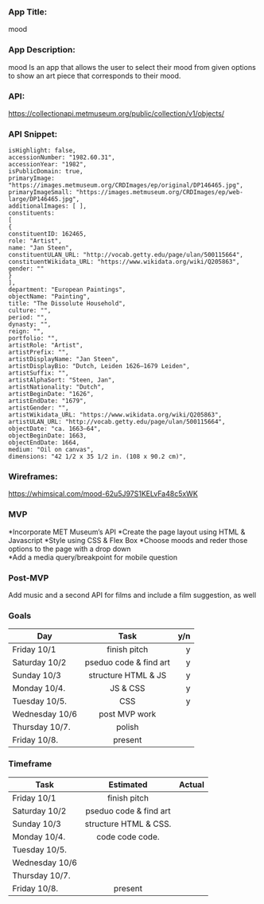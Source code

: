 ### App Title: 
mood                                      

### App Description: 
mood Is an app that allows the user to select their mood from given options to show an art piece that corresponds to their mood.  

### API:
https://collectionapi.metmuseum.org/public/collection/v1/objects/ 

### API Snippet: 
```objectID: 437747,
isHighlight: false,
accessionNumber: "1982.60.31",
accessionYear: "1982",
isPublicDomain: true,
primaryImage: "https://images.metmuseum.org/CRDImages/ep/original/DP146465.jpg",
primaryImageSmall: "https://images.metmuseum.org/CRDImages/ep/web-large/DP146465.jpg",
additionalImages: [ ],
constituents: 
[
{
constituentID: 162465,
role: "Artist",
name: "Jan Steen",
constituentULAN_URL: "http://vocab.getty.edu/page/ulan/500115664",
constituentWikidata_URL: "https://www.wikidata.org/wiki/Q205863",
gender: ""
}
],
department: "European Paintings",
objectName: "Painting",
title: "The Dissolute Household",
culture: "",
period: "",
dynasty: "",
reign: "",
portfolio: "",
artistRole: "Artist",
artistPrefix: "",
artistDisplayName: "Jan Steen",
artistDisplayBio: "Dutch, Leiden 1626–1679 Leiden",
artistSuffix: "",
artistAlphaSort: "Steen, Jan",
artistNationality: "Dutch",
artistBeginDate: "1626",
artistEndDate: "1679",
artistGender: "",
artistWikidata_URL: "https://www.wikidata.org/wiki/Q205863",
artistULAN_URL: "http://vocab.getty.edu/page/ulan/500115664",
objectDate: "ca. 1663–64",
objectBeginDate: 1663,
objectEndDate: 1664,
medium: "Oil on canvas",
dimensions: "42 1/2 x 35 1/2 in. (108 x 90.2 cm)",
```

### Wireframes: 
https://whimsical.com/mood-62u5J97S1KELvFa48c5xWK

### MVP 

*Incorporate MET Museum’s API
*Create the page layout using HTML & Javascript
*Style using CSS & Flex Box 
*Choose moods and reder those options to the page with a drop down  
*Add a media query/breakpoint for mobile question                                                                                                                           

### Post-MVP
Add music and a second API for films and include a film suggestion, as well



### Goals
| Day            | Task                   | y/n   |
| -------------  |:-------------:         | -----:|
| Friday 10/1    | finish pitch           |    y  |
| Saturday 10/2  | pseduo code & find art |    y  |
| Sunday 10/3    | structure HTML & JS    |    y  |
| Monday 10/4.   | JS & CSS               |    y  |
| Tuesday 10/5.  | CSS                    |    y  |
| Wednesday 10/6 | post MVP work          |       |
| Thursday 10/7. | polish                 |       |
| Friday 10/8.   | present                |       |

### Timeframe
| Task            | Estimated             | Actual|
| -------------  |:-------------:         | -----:|
| Friday 10/1    | finish pitch           |       |
| Saturday 10/2  | pseduo code & find art |       |
| Sunday 10/3    | structure HTML & CSS.  |       |
| Monday 10/4.   | code code code.        |       |
| Tuesday 10/5.  |                        |       |
| Wednesday 10/6 |                        |       |
| Thursday 10/7. |                        |       |
| Friday 10/8.   | present                |       |
